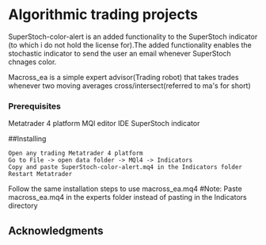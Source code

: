 # Algorithmic trading projects

SuperStoch-color-alert is an added functionality to the SuperStoch indicator
(to which i do not hold the license for).The added functionality enables the
stochastic indicator to send the user an email whenever SuperStoch chnages color.

Macross_ea is a simple expert advisor(Trading robot) that takes trades whenever
two moving averages cross/intersect(referred to ma's for short)

### Prerequisites

Metatrader 4 platform
MQl editor IDE
SuperStoch indicator

##Installing

```
Open any trading Metatrader 4 platform
Go to File -> open data folder -> MQl4 -> Indicators
Copy and paste SuperStoch-color-alert.mq4 in the Indicators folder
Restart Metatrader
```

Follow the same installation steps to use macross_ea.mq4
#Note:
Paste macross_ea.mq4 in the experts folder instead of pasting in the Indicators
directory

## Acknowledgments


